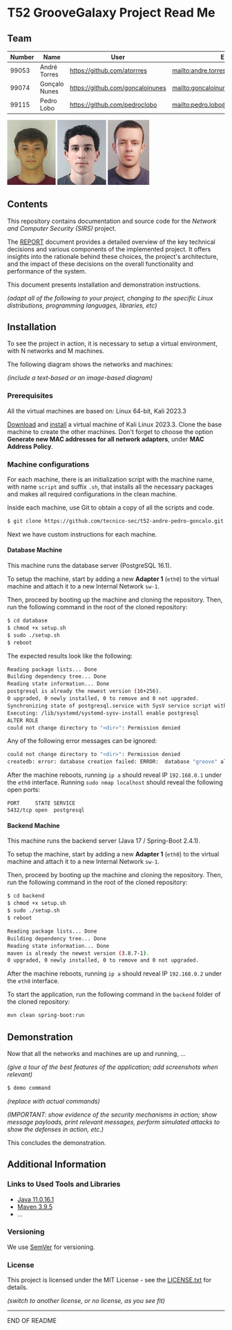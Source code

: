 # T52 GrooveGalaxy Project Read Me

## Team

| Number | Name              | User                               | E-mail                                    |
| -------|-------------------|------------------------------------|-------------------------------------------|
| 99053  | André Torres      | <https://github.com/atorrres>      | <mailto:andre.torres@tecnico.ulisboa.pt>  |
| 99074  | Gonçalo Nunes     | <https://github.com/goncaloinunes> | <mailto:goncaloinunes@tecnico.ulisboa.pt> |
| 99115  | Pedro Lobo        | <https://github.com/pedroclobo>    | <mailto:pedro.lobo@tecnico.ulisboa.pt>    |

![André](img/andre.png) ![Gonçalo](img/goncalo.png) ![Pedro](img/pedro.png)

## Contents

This repository contains documentation and source code for the *Network and Computer Security (SIRS)* project.

The [REPORT](REPORT.md) document provides a detailed overview of the key technical decisions and various components of the implemented project.
It offers insights into the rationale behind these choices, the project's architecture, and the impact of these decisions on the overall functionality and performance of the system.

This document presents installation and demonstration instructions.

*(adapt all of the following to your project, changing to the specific Linux distributions, programming languages, libraries, etc)*

## Installation

To see the project in action, it is necessary to setup a virtual environment, with N networks and M machines.

The following diagram shows the networks and machines:

*(include a text-based or an image-based diagram)*

### Prerequisites

All the virtual machines are based on: Linux 64-bit, Kali 2023.3

[Download](https://cdimage.kali.org/kali-2023.4/kali-linux-2023.4-installer-amd64.iso) and [install](https://www.kali.org/docs/virtualization/install-virtualbox-guest-vm/) a virtual machine of Kali Linux 2023.3.
Clone the base machine to create the other machines. Don't forget to choose the option **Generate new MAC addresses for all network adapters**, under **MAC Address Policy**.

### Machine configurations

For each machine, there is an initialization script with the machine name, with name `script` and suffix `.sh`, that installs all the necessary packages and makes all required configurations in the clean machine.

Inside each machine, use Git to obtain a copy of all the scripts and code.

```sh
$ git clone https://github.com/tecnico-sec/t52-andre-pedro-goncalo.git
```

Next we have custom instructions for each machine.

#### Database Machine

This machine runs the database server (PostgreSQL 16.1).

To setup the machine, start by adding a new **Adapter 1** (`eth0`) to the virtual machine and attach it to a new Internal Network `sw-1`.

Then, proceed by booting up the machine and cloning the repository. Then, run the following command in the root of the cloned repository:

```sh
$ cd database
$ chmod +x setup.sh
$ sudo ./setup.sh
$ reboot
```

The expected results look like the following:

```sh
Reading package lists... Done
Building dependency tree... Done
Reading state information... Done
postgresql is already the newest version (16+256).
0 upgraded, 0 newly installed, 0 to remove and 0 not upgraded.
Synchronizing state of postgresql.service with SysV service script with /lib/systemd/systemd-sysv-install.
Executing: /lib/systemd/systemd-sysv-install enable postgresql
ALTER ROLE
could not change directory to "<dir>": Permission denied
```

Any of the following error messages can be ignored:

```sh
could not change directory to "<dir>": Permission denied
createdb: error: database creation failed: ERROR:  database "groove" already exists
```

After the machine reboots, running `ip a` should reveal IP `192.168.0.1` under the `eth0` interface.
Running `sudo nmap localhost` should reveal the following open ports:

```
PORT     STATE SERVICE
5432/tcp open  postgresql
```

#### Backend Machine

This machine runs the backend server (Java 17 / Spring-Boot 2.4.1).

To setup the machine, start by adding a new **Adapter 1** (`eth0`) to the virtual machine and attach it to a new Internal Network `sw-1`.

Then, proceed by booting up the machine and cloning the repository. Then, run the following command in the root of the cloned repository:

```sh
$ cd backend
$ chmod +x setup.sh
$ sudo ./setup.sh
$ reboot
```

```sh
Reading package lists... Done
Building dependency tree... Done
Reading state information... Done
maven is already the newest version (3.8.7-1).
0 upgraded, 0 newly installed, 0 to remove and 0 not upgraded.
```

After the machine reboots, running `ip a` should reveal IP `192.168.0.2` under the `eth0` interface.

To start the application, run the following command in the `backend` folder of the cloned repository:

```sh
mvn clean spring-boot:run
```

## Demonstration

Now that all the networks and machines are up and running, ...

*(give a tour of the best features of the application; add screenshots when relevant)*

```sh
$ demo command
```

*(replace with actual commands)*

*(IMPORTANT: show evidence of the security mechanisms in action; show message payloads, print relevant messages, perform simulated attacks to show the defenses in action, etc.)*

This concludes the demonstration.

## Additional Information

### Links to Used Tools and Libraries

- [Java 11.0.16.1](https://openjdk.java.net/)
- [Maven 3.9.5](https://maven.apache.org/)
- ...

### Versioning

We use [SemVer](http://semver.org/) for versioning.

### License

This project is licensed under the MIT License - see the [LICENSE.txt](LICENSE.txt) for details.

*(switch to another license, or no license, as you see fit)*

----
END OF README
